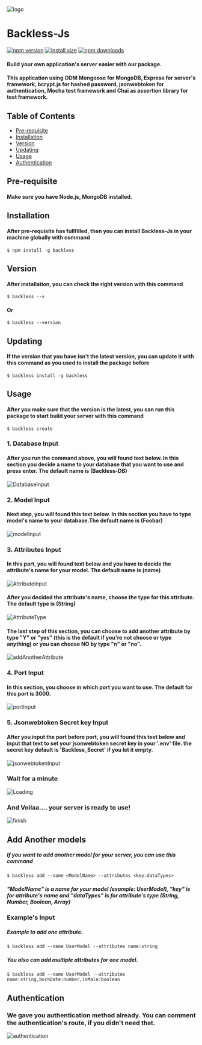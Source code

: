 ![logo](./src/assets/imageedit_5_6538786522.png)
# Backless-Js

[![npm version](https://img.shields.io/npm/v/backless)](https://www.npmjs.com/package/backless) [![install size](https://packagephobia.now.sh/badge?p=backless)](https://packagephobia.now.sh/result?p=backless) [![npm downloads](https://img.shields.io/npm/dm/backless.svg?style=flat-square)](https://npm-stat.com/charts.html?package=backless)

#### Build your own application's server easier with our package. 

#### This application using ODM Mongoose for MongoDB, Express for server's framework, bcrypt.js for hashed password, jsonwebtoken for authentication, Mocha test framework and Chai as assertion library for test framework. 


## Table of Contents
* [Pre-requisite](#Pre-requisite)
* [Installation](#installation)
* [Version](#version)
* [Updating](#update)
* [Usage](#usage)
* [Authentication](#authentication)


## Pre-requisite

#### Make sure you have Node.js, MongoDB installed.

## Installation

#### After pre-requisite has fullfilled, then you can install Backless-Js in your machine globally with command

```shell
$ npm install -g backless
```

## Version

#### After installation, you can check the right version with this command 

```shell
$ backless --v
```
#### Or

```shell
$ backless --version
```

## Updating

#### If the version that you have isn't the latest version, you can update it with this command as you used to install the package before

```shell
$ backless install -g backless
```

## Usage

#### After you make sure that the version is the latest, you can run this package to start build your server with this command

```shell
$ backless create
```
### 1. Database Input

#### After you run the command above, you will found text below. In this section you decide a name to your database that you want to use and press enter. The default name is (Backless-DB)
![DatabaseInput](./src/assets/databaseInput.png)

### 2. Model Input

#### Next step, you will found this text below. In this section you have to type model's name to your database.The default name is (Foobar)
![modelInput](./src/assets/modelInput.png)

### 3. Attributes Input
#### In this part, you will found text below and you have to decide the attribute's name for your model. The default name is (name)
![AttributeInput](./src/assets/AttributeInput.png)

#### After you decided the attribute's name, choose the type for this attribute. The default type is (String)
![AttributeType](./src/assets/AttributeType.png)

#### The last step of this section, you can choose to add another attribute by type "Y" or "yes" (this is the default if you're not choose or type anything) or you can choose NO by type  "n" or "no". 
![addAnotherAttribute](./src/assets/addAnotherAttribute.png)

### 4. Port Input
#### In this section, you choose in which port you want to use. The default for this port is 3000. 
![portInput](./src/assets/portInput.png)

### 5. Jsonwebtoken Secret key Input
#### After you input the port before port, you will found this text below and input that text to set your jsonwebtoken secret key in your '.env' file. the secret key default is 'Backless_Secret' if you let it empty.
![jsonwebtokenInput](./src/assets/jsonwebtokenInput.png)

### Wait for a minute
![Loading](./src/assets/Loading.png)

### And Voilaa.... your server is ready to use!
![finish](./src/assets/finish.png)

## Add Another models

##### If you want to add another model for your server, you can use this command

```shell
$ backless add --name <ModelName> --attributes <key:dataTypes>
```
##### "ModelName" is a name for your model (example: UserModel), "key" is for attribute's name and "dataTypes" is for attribute's type (String, Number, Boolean, Array)

### Example's Input

##### Example to add one attribute.
```shell
$ backless add --name UserModel --attributes name:string
```

##### You also can add multiple attributes for one model.
```shell
$ backless add --name UserModel --attributes name:string,bornDate:number,isMale:boolean
```

## Authentication

### We gave you authentication method already. You can comment the authentication's route, if you didn't need that.

![authentication](./src/assets/authentication.png)

